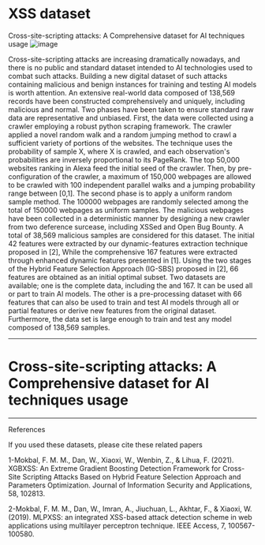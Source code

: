 # XSS dataset
Cross-site-scripting attacks: A Comprehensive dataset for AI techniques usage
![image](https://user-images.githubusercontent.com/13182456/163021488-345e295d-2e22-4331-bcc1-369f209f318f.png)


Cross-site-scripting attacks are increasing dramatically nowadays, and there is no public and standard dataset intended to AI technologies used to combat such attacks. Building a new digital dataset of such attacks containing malicious and benign instances for training and testing AI models is worth attention. An extensive real-world data composed of 138,569 records have been constructed comprehensively and uniquely, including malicious and normal. Two phases have been taken to ensure standard raw data are representative and unbiased. First, the data were collected using a crawler employing a robust python scraping framework. The crawler applied a novel random walk and a random jumping method to crawl a sufficient variety of portions of the websites. The technique uses the probability of sample X, where X is crawled, and each observation's probabilities are inversely proportional to its PageRank. The top 50,000 websites ranking in Alexa feed the initial seed of the crawler. Then, by pre-configuration of the crawler, a maximum of 150,000 webpages are allowed to be crawled with 100 independent parallel walks and a jumping probability range between [0,1]. The second phase is to apply a uniform random sample method. The 100000 webpages are randomly selected among the total of 150000 webpages as uniform samples. The malicious webpages have been collected in a deterministic manner by designing a new crawler from two deference surcease, including XSSed and Open Bug Bounty. A total of 38,569 malicious samples are considered for this dataset. The initial 42 features were extracted by our dynamic-features extraction technique proposed in [2], While the comprehensive 167 features were extracted through enhanced dynamic features presented in [1]. Using the two stages of the Hybrid Feature Selection Approach (IG-SBS) proposed in [2], 66 features are obtained as an initial optimal subset. Two datasets are available; one is the complete data, including the and 167. It can be used all or part to train AI models. The other is a pre-processing dataset with 66 features that can also be used to train and test AI models through all or partial features or derive new features from the original dataset. Furthermore, the data set is large enough to train and test any model composed of 138,569 samples. 

--------------------------------------------------------------------------------
# Cross-site-scripting attacks: A Comprehensive dataset for AI techniques usage

--------------------------------------------------------
References

If you used these datasets, please cite these related papers

1-Mokbal, F. M. M., Dan, W., Xiaoxi, W., Wenbin, Z., & Lihua, F. (2021). XGBXSS: An Extreme Gradient Boosting Detection Framework for Cross-Site Scripting Attacks Based on Hybrid Feature Selection Approach and Parameters Optimization. Journal of Information Security and Applications, 58, 102813.

2-Mokbal, F. M. M., Dan, W., Imran, A., Jiuchuan, L., Akhtar, F., & Xiaoxi, W. (2019). MLPXSS: an integrated XSS-based attack detection scheme in web applications using multilayer perceptron technique. IEEE Access, 7, 100567-100580.

